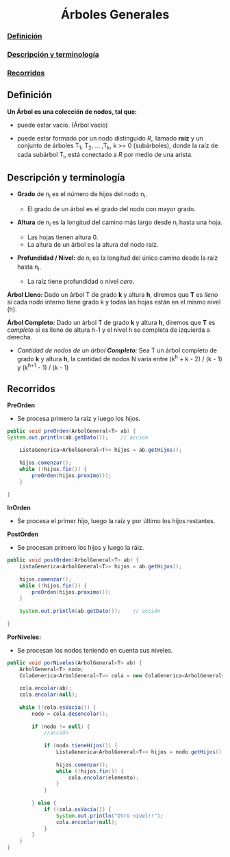 <div>
<h1 align="center">Árboles Generales</h1>
</div>


### [Definición](#definición-1)

### [Descripción y terminología](#descripción-y-terminología-1)

### [Recorridos](#recorridos-1)


## Definición

**Un Árbol es una colección de nodos, tal que:**

- puede estar vacío. (Árbol vacío)

- puede estar formado por un nodo distinguido _R_, llamado **raíz** y un conjunto de árboles T<sub>1</sub>, T<sub>2</sub>, ... ,T<sub>k</sub>, k >= 0 (subárboles), donde la raíz de cada subárbol T<sub>i</sub>, está conectado a _R_ por medio de una arista.

## Descripción y terminología

- **Grado** de n<sub>i</sub> es el número de hijos del nodo n<sub>i</sub>.
	- El grado de un árbol es el grado del nodo con mayor grado.

- **Altura** de n<sub>i</sub> es la longitud del camino más largo desde n<sub>i</sub> hasta una hoja.
	- Las hojas tienen altura 0.
	- La altura de un árbol es la altura del nodo raíz.

- **Profundidad / Nivel:** de n<sub>i</sub> es la longitud del único camino desde la raíz hasta n<sub>i</sub>.
	- La raíz tiene profundidad o nivel _cero_.
	
**Árbol Lleno:** Dado un árbol T de grado **k** y altura **h**, diremos que  **T** es _lleno_ si cada nodo interno tiene grado k y todas las hojas están en el mismo nivel (h).

**Árbol Completo:** Dado un árbol T de grado **k**  y altura **h**, diremos que **T** es _completo_ si es lleno de altura h-1 y el nivel h se completa de izquierda a derecha.

- _Cantidad de nodos de un árbol **Completo**:_ Sea T un árbol completo de grado **k** y altura **h**, la cantidad  de nodos N varía entre (k<sup>h</sup> + k - 2) / (k - 1) y (k<sup>h+1</sup> - 1) / (k - 1)




## Recorridos

**PreOrden**
- Se procesa primero la raíz y luego los hijos.

```java
public void preOrden(ArbolGeneral<T> ab) {
System.out.println(ab.getDato());    // acción

    ListaGenerica<ArbolGeneral<T>> hijos = ab.getHijos();
    
    hijos.comenzar();
    while (!hijos.fin()) {
		preOrden(hijos.proximo());
    }
    
}
```

**InOrden**
- Se procesa el primer hijo, luego la raíz y por último los hijos restantes.

**PostOrden**
- Se procesan primero los hijos y luego la ráiz.

```java
public void postOrden(ArbolGeneral<T> ab) {
    ListaGenerica<ArbolGeneral<T>> hijos = ab.getHijos();
    
    hijos.comenzar();
    while (!hijos.fin()) {
		preOrden(hijos.proximo());
    }
    
    System.out.println(ab.getDato());    // acción
    
}
```
**PorNiveles:**
- Se procesan los nodos teniendo en cuenta sus niveles.

```java
public void porNiveles(ArbolGeneral<T> ab) {
	ArbolGeneral<T> nodo;
	ColaGenerica<ArbolGeneral<T>> cola = new ColaGenerica<ArbolGeneral<T>>();
	
	cola.encolar(ab);
	cola.encolar(null);
	
	while (!cola.esVacia()) {
		nodo = cola.desencolar();
		
		if (nodo != null) {
			//acción
		
			if (nodo.tieneHijos()) {
				ListaGenerica<ArbolGeneral<T>> hijos = nodo.getHijos();
				
				hijos.comenzar();
				while (!hijos.fin()) {
					cola.encolar(elemento);
				}
			}
			
		} else {		
			if (!cola.esVacia()) {
				System.out.println("Otro nivel!!");
				cola.enconlar(null);
			}
		}	
	}
}
```




